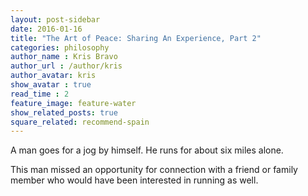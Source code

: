 ```yaml
---
layout: post-sidebar
date: 2016-01-16
title: "The Art of Peace: Sharing An Experience, Part 2"
categories: philosophy
author_name : Kris Bravo
author_url : /author/kris
author_avatar: kris
show_avatar : true
read_time : 2
feature_image: feature-water
show_related_posts: true
square_related: recommend-spain
---
```


A man goes for a jog by himself. He runs for about six miles alone.

This man missed an opportunity for connection with a friend or family member who would have been interested in running as well.
